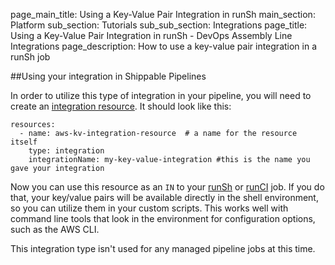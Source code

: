 page_main_title: Using a Key-Value Pair Integration in runSh
main_section: Platform
sub_section: Tutorials
sub_sub_section: Integrations
page_title: Using a Key-Value Pair Integration in runSh - DevOps Assembly Line Integrations
page_description: How to use a key-value pair integration in a runSh job

##Using your integration in Shippable Pipelines

In order to utilize this type of integration in your pipeline, you will need to create an [integration resource](/platform/workflow/resource/integration).  It should look like this:

```
resources:
  - name: aws-kv-integration-resource  # a name for the resource itself
    type: integration
    integrationName: my-key-value-integration #this is the name you gave your integration

```

Now you can use this resource as an `IN` to your [runSh](/platform/workflow/job/runsh) or [runCI](/platform/workflow/job/runci) job.  If you do that, your key/value pairs will be available directly in the shell environment, so you can utilize them in your custom scripts.  This works well with command line tools that look in the environment for configuration options, such as the AWS CLI.

This integration type isn't used for any managed pipeline jobs at this time.
